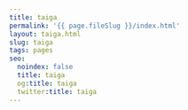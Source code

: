 ```yaml
---
title: taiga
permalink: '{{ page.fileSlug }}/index.html'
layout: taiga.html
slug: taiga
tags: pages
seo:
  noindex: false
  title: taiga
  og:title: taiga
  twitter:title: taiga
---
```




